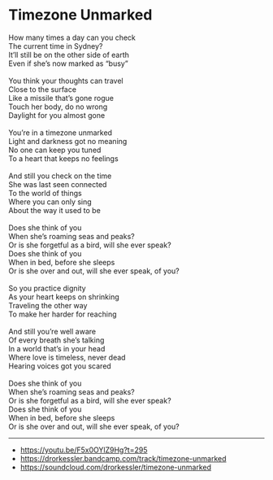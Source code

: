 # Timezone Unmarked

How many times a day can you check \
The current time in Sydney? \
It’ll still be on the other side of earth \
Even if she’s now marked as “busy” \
\
You think your thoughts can travel \
Close to the surface \
Like a missile that’s gone rogue \
Touch her body, do no wrong \
Daylight for you almost gone \
\
You’re in a timezone unmarked \
Light and darkness got no meaning \
No one can keep you tuned \
To a heart that keeps no feelings \
\
And still you check on the time \
She was last seen connected \
To the world of things \
Where you can only sing \
About the way it used to be \
\
Does she think of you \
When she’s roaming seas and peaks? \
Or is she forgetful as a bird, will she ever speak? \
Does she think of you \
When in bed, before she sleeps \
Or is she over and out, will she ever speak, of you?\
\
So you practice dignity \
As your heart keeps on shrinking \
Traveling the other way \
To make her harder for reaching \
\
And still you’re well aware \
Of every breath she’s talking \
In a world that’s in your head \
Where love is timeless, never dead \
Hearing voices got you scared \
\
Does she think of you \
When she’s roaming seas and peaks? \
Or is she forgetful as a bird, will she ever speak? \
Does she think of you \
When in bed, before she sleeps \
Or is she over and out, will she ever speak, of you?

---
- https://youtu.be/F5x0OYlZ9Hg?t=295
- https://drorkessler.bandcamp.com/track/timezone-unmarked
- https://soundcloud.com/drorkessler/timezone-unmarked
